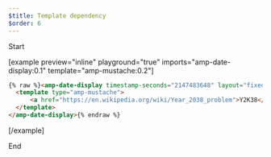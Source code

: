 ```yaml
---
$title: Template dependency
$order: 6
---
```


Start

[example 
     preview="inline" playground="true"
     imports="amp-date-display:0.1"
     template="amp-mustache:0.2"]

```html
{% raw %}<amp-date-display timestamp-seconds="2147483648" layout="fixed-height" height="20">
  <template type="amp-mustache">
      <a href="https://en.wikipedia.org/wiki/Year_2038_problem">Y2K38</a> will be at {{iso}}
  </template>
</amp-date-display>{% endraw %}
```

[/example]

End








